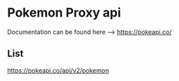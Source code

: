 # Pokemon Proxy api

Documentation can be found here --> https://pokeapi.co/

## List

https://pokeapi.co/api/v2/pokemon
